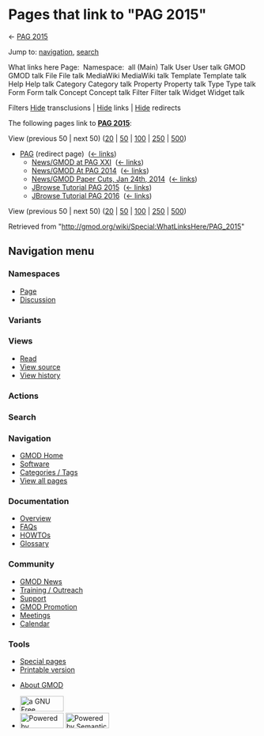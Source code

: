 <div id="mw-page-base" class="noprint">

</div>

<div id="mw-head-base" class="noprint">

</div>

<div id="content" class="mw-body" role="main">

<span id="top"></span>

<div id="mw-js-message" style="display:none;">

</div>



# <span dir="auto">Pages that link to "PAG 2015"</span>

<div id="bodyContent">

<div id="contentSub">

← [PAG 2015](/wiki/PAG_2015 "PAG 2015")

</div>

<div id="jump-to-nav" class="mw-jump">

Jump to: [navigation](#mw-navigation), [search](#p-search)

</div>

<div id="mw-content-text">

What links here Page:  Namespace:  all (Main) Talk User User talk GMOD
GMOD talk File File talk MediaWiki MediaWiki talk Template Template talk
Help Help talk Category Category talk Property Property talk Type Type
talk Form Form talk Concept Concept talk Filter Filter talk Widget
Widget talk

Filters
[Hide](/mediawiki/index.php?title=Special:WhatLinksHere/PAG_2015&hidetrans=1 "Special:WhatLinksHere/PAG 2015")
transclusions \|
[Hide](/mediawiki/index.php?title=Special:WhatLinksHere/PAG_2015&hidelinks=1 "Special:WhatLinksHere/PAG 2015")
links \|
[Hide](/mediawiki/index.php?title=Special:WhatLinksHere/PAG_2015&hideredirs=1 "Special:WhatLinksHere/PAG 2015")
redirects

The following pages link to **[PAG 2015](/wiki/PAG_2015 "PAG 2015")**:

View (previous 50 \| next 50)
([20](/mediawiki/index.php?title=Special:WhatLinksHere/PAG_2015&limit=20 "Special:WhatLinksHere/PAG 2015")
\|
[50](/mediawiki/index.php?title=Special:WhatLinksHere/PAG_2015&limit=50 "Special:WhatLinksHere/PAG 2015")
\|
[100](/mediawiki/index.php?title=Special:WhatLinksHere/PAG_2015&limit=100 "Special:WhatLinksHere/PAG 2015")
\|
[250](/mediawiki/index.php?title=Special:WhatLinksHere/PAG_2015&limit=250 "Special:WhatLinksHere/PAG 2015")
\|
[500](/mediawiki/index.php?title=Special:WhatLinksHere/PAG_2015&limit=500 "Special:WhatLinksHere/PAG 2015"))

- [PAG](/mediawiki/index.php?title=PAG&redirect=no "PAG") (redirect
  page) ‎ <span class="mw-whatlinkshere-tools">([←
  links](/mediawiki/index.php?title=Special:WhatLinksHere&target=PAG "Special:WhatLinksHere"))</span>
  - [News/GMOD at PAG
    XXI](/wiki/News/GMOD_at_PAG_XXI "News/GMOD at PAG XXI") ‎
    <span class="mw-whatlinkshere-tools">([←
    links](/mediawiki/index.php?title=Special:WhatLinksHere&target=News%2FGMOD+at+PAG+XXI "Special:WhatLinksHere"))</span>
  - [News/GMOD At PAG
    2014](/wiki/News/GMOD_At_PAG_2014 "News/GMOD At PAG 2014") ‎
    <span class="mw-whatlinkshere-tools">([←
    links](/mediawiki/index.php?title=Special:WhatLinksHere&target=News%2FGMOD+At+PAG+2014 "Special:WhatLinksHere"))</span>
  - [News/GMOD Paper Cuts, Jan 24th,
    2014](/wiki/News/GMOD_Paper_Cuts,_Jan_24th,_2014 "News/GMOD Paper Cuts, Jan 24th, 2014")
    ‎ <span class="mw-whatlinkshere-tools">([←
    links](/mediawiki/index.php?title=Special:WhatLinksHere&target=News%2FGMOD+Paper+Cuts%2C+Jan+24th%2C+2014 "Special:WhatLinksHere"))</span>
  - [JBrowse Tutorial PAG
    2015](/wiki/JBrowse_Tutorial_PAG_2015 "JBrowse Tutorial PAG 2015") ‎
    <span class="mw-whatlinkshere-tools">([←
    links](/mediawiki/index.php?title=Special:WhatLinksHere&target=JBrowse+Tutorial+PAG+2015 "Special:WhatLinksHere"))</span>
  - [JBrowse Tutorial PAG
    2016](/wiki/JBrowse_Tutorial_PAG_2016 "JBrowse Tutorial PAG 2016") ‎
    <span class="mw-whatlinkshere-tools">([←
    links](/mediawiki/index.php?title=Special:WhatLinksHere&target=JBrowse+Tutorial+PAG+2016 "Special:WhatLinksHere"))</span>

View (previous 50 \| next 50)
([20](/mediawiki/index.php?title=Special:WhatLinksHere/PAG_2015&limit=20 "Special:WhatLinksHere/PAG 2015")
\|
[50](/mediawiki/index.php?title=Special:WhatLinksHere/PAG_2015&limit=50 "Special:WhatLinksHere/PAG 2015")
\|
[100](/mediawiki/index.php?title=Special:WhatLinksHere/PAG_2015&limit=100 "Special:WhatLinksHere/PAG 2015")
\|
[250](/mediawiki/index.php?title=Special:WhatLinksHere/PAG_2015&limit=250 "Special:WhatLinksHere/PAG 2015")
\|
[500](/mediawiki/index.php?title=Special:WhatLinksHere/PAG_2015&limit=500 "Special:WhatLinksHere/PAG 2015"))

</div>

<div class="printfooter">

Retrieved from "<http://gmod.org/wiki/Special:WhatLinksHere/PAG_2015>"

</div>

<div id="catlinks" class="catlinks catlinks-allhidden">

</div>

<div class="visualClear">

</div>

</div>

</div>

<div id="mw-navigation">

## Navigation menu

<div id="mw-head">



<div id="left-navigation">

<div id="p-namespaces" class="vectorTabs" role="navigation"
aria-labelledby="p-namespaces-label">

### Namespaces

- <span id="ca-nstab-main"><a href="/wiki/PAG_2015" accesskey="c"
  title="View the content page [c]">Page</a></span>
- <span id="ca-talk"><a
  href="/mediawiki/index.php?title=Talk:PAG_2015&amp;action=edit&amp;redlink=1"
  accesskey="t"
  title="Discussion about the content page [t]">Discussion</a></span>

</div>

<div id="p-variants" class="vectorMenu emptyPortlet" role="navigation"
aria-labelledby="p-variants-label">

### 

### Variants[](#)

<div class="menu">

</div>

</div>

</div>

<div id="right-navigation">

<div id="p-views" class="vectorTabs" role="navigation"
aria-labelledby="p-views-label">

### Views

- <span id="ca-view">[Read](/wiki/PAG_2015)</span>
- <span id="ca-viewsource"><a href="/mediawiki/index.php?title=PAG_2015&amp;action=edit"
  accesskey="e" title="This page is protected.
  You can view its source [e]">View source</a></span>
- <span id="ca-history"><a href="/mediawiki/index.php?title=PAG_2015&amp;action=history"
  accesskey="h" title="Past revisions of this page [h]">View history</a></span>

</div>

<div id="p-cactions" class="vectorMenu emptyPortlet" role="navigation"
aria-labelledby="p-cactions-label">

### Actions[](#)

<div class="menu">

</div>

</div>

<div id="p-search" role="search">

### Search

<div id="simpleSearch">

</div>

</div>

</div>

</div>

<div id="mw-panel">

<div id="p-logo" role="banner">

<a href="/wiki/Main_Page"
style="background-image: url(http://gmod.org/images/GMOD-cogs.png);"
title="Visit the main page"></a>

</div>

<div id="p-Navigation" class="portal" role="navigation"
aria-labelledby="p-Navigation-label">

### Navigation

<div class="body">

- <span id="n-GMOD-Home">[GMOD Home](/wiki/Main_Page)</span>
- <span id="n-Software">[Software](/wiki/GMOD_Components)</span>
- <span id="n-Categories-.2F-Tags">[Categories /
  Tags](/wiki/Categories)</span>
- <span id="n-View-all-pages">[View all
  pages](/wiki/Special:AllPages)</span>

</div>

</div>

<div id="p-Documentation" class="portal" role="navigation"
aria-labelledby="p-Documentation-label">

### Documentation

<div class="body">

- <span id="n-Overview">[Overview](/wiki/Overview)</span>
- <span id="n-FAQs">[FAQs](/wiki/Category:FAQ)</span>
- <span id="n-HOWTOs">[HOWTOs](/wiki/Category:HOWTO)</span>
- <span id="n-Glossary">[Glossary](/wiki/Glossary)</span>

</div>

</div>

<div id="p-Community" class="portal" role="navigation"
aria-labelledby="p-Community-label">

### Community

<div class="body">

- <span id="n-GMOD-News">[GMOD News](/wiki/GMOD_News)</span>
- <span id="n-Training-.2F-Outreach">[Training /
  Outreach](/wiki/Training_and_Outreach)</span>
- <span id="n-Support">[Support](/wiki/Support)</span>
- <span id="n-GMOD-Promotion">[GMOD
  Promotion](/wiki/GMOD_Promotion)</span>
- <span id="n-Meetings">[Meetings](/wiki/Meetings)</span>
- <span id="n-Calendar">[Calendar](/wiki/Calendar)</span>

</div>

</div>

<div id="p-tb" class="portal" role="navigation"
aria-labelledby="p-tb-label">

### Tools

<div class="body">

- <span id="t-specialpages"><a href="/wiki/Special:SpecialPages" accesskey="q"
  title="A list of all special pages [q]">Special pages</a></span>
- <span id="t-print"><a
  href="/mediawiki/index.php?title=Special:WhatLinksHere/PAG_2015&amp;printable=yes"
  rel="alternate" accesskey="p"
  title="Printable version of this page [p]">Printable version</a></span>

</div>

</div>

</div>

</div>

<div id="footer" role="contentinfo">

- <span id="footer-places-about">[About
  GMOD](/wiki/GMOD:About "GMOD:About")</span>

<!-- -->

- <span id="footer-copyrightico">[<img src="http://www.gnu.org/graphics/gfdl-logo-small.png" width="88"
  height="31" alt="a GNU Free Documentation License" />](http://www.gnu.org/licenses/fdl-1.3.html)</span>
- <span id="footer-poweredbyico">[<img src="/mediawiki/skins/common/images/poweredby_mediawiki_88x31.png"
  width="88" height="31" alt="Powered by MediaWiki" />](//www.mediawiki.org/)
  [<img
  src="/mediawiki/extensions/SemanticMediaWiki/includes/../resources/images/smw_button.png"
  width="88" height="31" alt="Powered by Semantic MediaWiki" />](https://www.semantic-mediawiki.org/wiki/Semantic_MediaWiki)</span>

<div style="clear:both">

</div>

</div>
